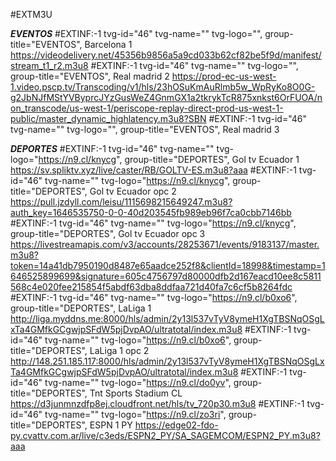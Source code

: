 #EXTM3U

***EVENTOS***
#EXTINF:-1 tvg-id="46" tvg-name="" tvg-logo="", group-title="EVENTOS", Barcelona 1 
https://videodelivery.net/45356b9856a5a9cd033b62cf82be5f9d/manifest/stream_t1_r2.m3u8
#EXTINF:-1 tvg-id="46" tvg-name="" tvg-logo="", group-title="EVENTOS", Real madrid 2
https://prod-ec-us-west-1.video.pscp.tv/Transcoding/v1/hls/23hOSuKmAuRlmb5w_WpRyKo8O0G-g2JbNJfMStYVByprcJYzGusWeZ4GnmGX1a2tkrykTcR875xnkst6OrFUOA/non_transcode/us-west-1/periscope-replay-direct-prod-us-west-1-public/master_dynamic_highlatency.m3u8?SBN
#EXTINF:-1 tvg-id="46" tvg-name="" tvg-logo="", group-title="EVENTOS", Real madrid 3


***DEPORTES***
#EXTINF:-1 tvg-id="46" tvg-name="" tvg-logo="https://n9.cl/knycg", group-title="DEPORTES", Gol tv Ecuador 1 
https://sv.spliktv.xyz/live/caster/RB/GOLTV-ES.m3u8?aaa
#EXTINF:-1 tvg-id="46" tvg-name="" tvg-logo="https://n9.cl/knycg", group-title="DEPORTES", Gol tv Ecuador opc 2
https://pull.jzdyll.com/leisu/1115698215649247.m3u8?auth_key=1646535750-0-0-40d203545fb989eb96f7ca0cbb7146bb
#EXTINF:-1 tvg-id="46" tvg-name="" tvg-logo="https://n9.cl/knycg", group-title="DEPORTES", Gol tv Ecuador opc 3
https://livestreamapis.com/v3/accounts/28253671/events/9183137/master.m3u8?token=14a41db7950190d8487e65aadce252f8&clientId=18998&timestamp=1646525899699&signature=605c4756797d80000dfb2d167eacd10ee8c5811568c4e020fee215854f5abdf63dba8ddfaa721d40fa7c6cf5b8264fdc
#EXTINF:-1 tvg-id="46" tvg-name="" tvg-logo="https://n9.cl/b0xo6", group-title="DEPORTES", LaLiga 1 
http://liga.myddns.me:8000/hls/admin/2y13l537vTyV8ymeH1XgTBSNqOSgLxTa4GMfkGCgwjpSFdW5pjDvpAO/ultratotal/index.m3u8
#EXTINF:-1 tvg-id="46" tvg-name="" tvg-logo="https://n9.cl/b0xo6", group-title="DEPORTES", LaLiga 1 opc 2
http://148.251.185.117:8000/hls/admin/2y13l537vTyV8ymeH1XgTBSNqOSgLxTa4GMfkGCgwjpSFdW5pjDvpAO/ultratotal/index.m3u8
#EXTINF:-1 tvg-id="46" tvg-name="" tvg-logo="https://n9.cl/do0yv", group-title="DEPORTES", Tnt Sports Stadium CL
https://d3junmnzdfp8ej.cloudfront.net/hls/tv_720p30.m3u8
#EXTINF:-1 tvg-id="46" tvg-name="" tvg-logo="https://n9.cl/zo3ri", group-title="DEPORTES", ESPN 1 PY
https://edge02-fdo-py.cvattv.com.ar/live/c3eds/ESPN2_PY/SA_SAGEMCOM/ESPN2_PY.m3u8?aaa
